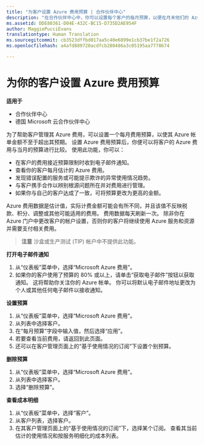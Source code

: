 ```yaml
---
title: "为客户设置 Azure 费用预算 | 合作伙伴中心"
description: "在合作伙伴中心中，你可以设置每个客户的每月预算，以便在月末他们的 Azure 帐单不会让他们吃惊不已。"
ms.assetid: DDE80361-D04E-432C-BC15-D735D2AE954F
author: MaggiePucciEvans
translationtype: Human Translation
ms.sourcegitcommit: cb3523dffbd017aa5c40e6899e1cb37be1f2a726
ms.openlocfilehash: a4afd889720acdfcb280486a3c05195aa7778674

---
```


# 为你的客户设置 Azure 费用预算

**适用于**

-  合作伙伴中心
-  德国 Microsoft 云合作伙伴中心

为了帮助客户管理其 Azure 费用，可以设置一个每月费用预算，以使其 Azure 帐单金额不至于超出其预期。 设置 Azure 费用预算后，你便可以将客户的 Azure 费用与当月的预算进行比较。 使用此功能，你可以： 

-   在客户的费用接近预算限制时收到电子邮件通知。
-   查看你的客户每月估计的 Azure 费用。
-   发现错误配置的服务或可能提示欺诈的异常使用情况趋势。
-   与客户携手合作以辨别根源问题所在并对费用进行管理。
-   如果你与自己的客户达成了一致，可将预算更改为更高的金额。

Azure 费用数据是估计值，实际计费金额可能会有所不同，并且该值不反映税款、积分、调整或其他可能适用的费用。 费用数据每天刷新一次。 除非你在 Azure 门户中更改客户的帐户设置，否则你的客户将继续使用 Azure 服务和资源并需要支付相关费用。 

>**注意** 沙盒或生产测试 (TIP) 帐户中不提供此功能。

**打开电子邮件通知**

1.  从“仪表板”菜单中，选择“Microsoft Azure 费用”。
2.  如果你的客户使用了预算的 80% 或以上，请单击“获取电子邮件”按钮以获取通知。 这将帮助你关注你的 Azure 帐单。 你可以将默认电子邮件地址更改为个人或其他任何电子邮件以接收通知。

<a href="" id="setabudget"></a>
**设置预算**

1.  从“仪表板”菜单中，选择“Microsoft Azure 费用”。
2.  从列表中选择客户。
3.  在“每月预算”字段中输入值，然后选择“应用”。
4.  若要查看当前费用，请返回到此页面。
5.  还可以在客户管理页面上的“基于使用情况的订阅”下设置个别预算。

<a href="" id="removeabudget"></a>
**删除预算**

1.  从“仪表板”菜单中，选择“Microsoft Azure 费用”。
2.  从列表中选择客户。
3.  选择“删除预算”。

<a href="" id="seeitemizedcosts"></a>
**查看成本明细**

1.  从“仪表板”菜单中，选择“客户”。
2.  从客户列表，选择客户。
3.  在其客户管理页面上的“基于使用情况的订阅”下，选择某个订阅。 查看其当前估计的使用情况和按服务明细化的成本列表。


 

 






<!--HONumber=Jan17_HO2-->


